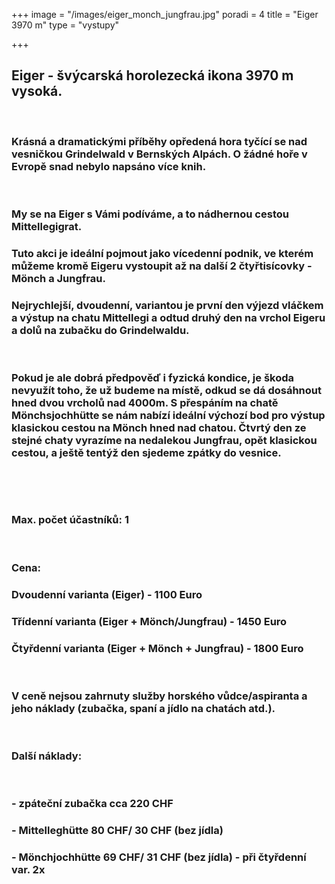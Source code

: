 +++
image = "/images/eiger_monch_jungfrau.jpg"
poradi = 4
title = "Eiger 3970 m"
type = "vystupy"

+++
## **Eiger** - švýcarská horolezecká ikona 3970 m vysoká.

 

### Krásná a dramatickými příběhy opředená hora tyčící se nad vesničkou Grindelwald v Bernských Alpách. O žádné hoře v Evropě snad nebylo napsáno více knih.

 

### My se na **Eiger** s Vámi podíváme, a to nádhernou cestou **Mittellegigrat**.

### Tuto akci je ideální pojmout jako vícedenní podnik, ve kterém můžeme kromě Eigeru vystoupit až na další 2 čtyřtisícovky - **Mönch** a **Jungfrau**.

### Nejrychlejší, dvoudenní, variantou je první den výjezd vláčkem a výstup na chatu Mittellegi a odtud druhý den na vrchol Eigeru a dolů na zubačku do Grindelwaldu.

 

### Pokud je ale dobrá předpověď i fyzická kondice, je škoda nevyužít toho, že už budeme na místě, odkud se dá dosáhnout hned dvou vrcholů nad 4000m. S přespáním na chatě Mönchsjochhütte se nám nabízí ideální výchozí bod pro výstup klasickou cestou na Mönch hned nad chatou. Čtvrtý den ze stejné chaty vyrazíme na nedalekou Jungfrau, opět klasickou cestou, a ještě tentýž den sjedeme zpátky do vesnice.

 

 

### Max. počet účastníků: 1

 

### Cena:

### Dvoudenní varianta (Eiger) - 1100 Euro

### Třídenní varianta (Eiger + Mönch/Jungfrau) - 1450 Euro

### Čtyřdenní varianta (Eiger + Mönch + Jungfrau) - 1800 Euro

 

### V ceně nejsou zahrnuty služby horského vůdce/aspiranta a jeho náklady (zubačka, spaní a jídlo na chatách atd.).

 

### Další náklady:

 

### - zpáteční zubačka cca 220 CHF

### - Mittelleghütte 80 CHF/ 30 CHF (bez jídla)

### - Mönchjochhütte 69 CHF/ 31 CHF (bez jídla) - při čtyřdenní var. 2x